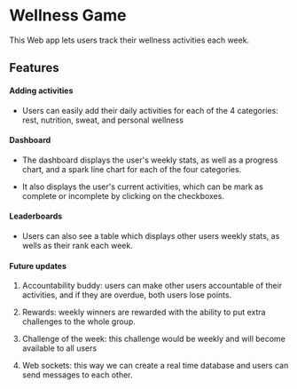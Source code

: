 # Wellness Game

This Web app lets users track their wellness activities each week.

## Features

#### Adding activities

* Users can easily add their daily activities for each of the 4 categories: rest, nutrition, sweat, and personal wellness

#### Dashboard

* The dashboard displays the user's weekly stats, as well as a progress chart, and a spark line chart for each of the four categories.

* It also displays the user's current activities, which can be mark as complete or incomplete by clicking on the checkboxes.

#### Leaderboards

* Users can also see a table which displays other users weekly stats, as wells as their rank each week.

#### Future updates

1. Accountability buddy: users can make other users accountable of their activities, and if they are overdue, both users lose points.

2. Rewards: weekly winners are rewarded with the ability to put extra challenges to the whole group.

3. Challenge of the week: this challenge would be weekly and will become available to all users

4. Web sockets: this way we can create a real time database and users can send messages to each other.
